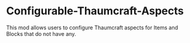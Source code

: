 Configurable-Thaumcraft-Aspects
===============================

This mod allows users to configure Thaumcraft aspects for Items and Blocks that do not have any.
